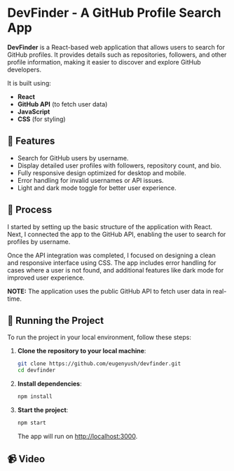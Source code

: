 
# DevFinder - A GitHub Profile Search App

**DevFinder** is a React-based web application that allows users to search for GitHub profiles. It provides details such as repositories, followers, and other profile information, making it easier to discover and explore GitHub developers.

It is built using:

- **React**
- **GitHub API** (to fetch user data)
- **JavaScript**
- **CSS** (for styling)

## 👾 Features

- Search for GitHub users by username.
- Display detailed user profiles with followers, repository count, and bio.
- Fully responsive design optimized for desktop and mobile.
- Error handling for invalid usernames or API issues.
- Light and dark mode toggle for better user experience.

## 📒 Process

I started by setting up the basic structure of the application with React. Next, I connected the app to the GitHub API, enabling the user to search for profiles by username. 

Once the API integration was completed, I focused on designing a clean and responsive interface using CSS. The app includes error handling for cases where a user is not found, and additional features like dark mode for improved user experience.

**NOTE:** The application uses the public GitHub API to fetch user data in real-time.

## 🚦 Running the Project

To run the project in your local environment, follow these steps:

1. **Clone the repository to your local machine**:
   
   ```bash
   git clone https://github.com/eugenyush/devfinder.git
   cd devfinder
   ```

2. **Install dependencies**:

   ```bash
   npm install
   ```

3. **Start the project**:

   ```bash
   npm start
   ```

   The app will run on [http://localhost:3000](http://localhost:3000).

## 📹 Video
